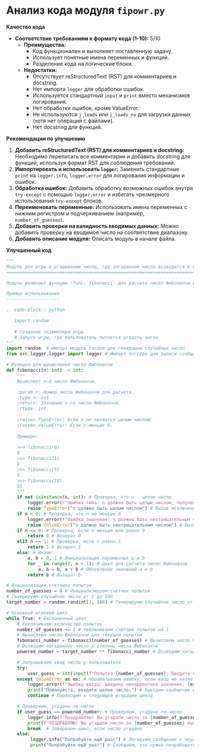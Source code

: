 # Анализ кода модуля `fipowr.py`

**Качество кода**

-  **Соответствие требованиям к формату кода (1-10):** 5/10
    - **Преимущества:**
        - Код функционален и выполняет поставленную задачу.
        - Использует понятные имена переменных и функций.
        -  Разделение кода на логические блоки.
    - **Недостатки:**
        -  Отсутствует reStructuredText (RST) для комментариев и docstring.
        -  Нет импорта `logger` для обработки ошибок.
        -  Используется стандартный `input` и `print` вместо механизмов логирования.
        -  Нет обработки ошибок, кроме ValueError.
        -  Не используются `j_loads` или `j_loads_ns` для загрузки данных (хотя нет операций с файлами).
        -  Нет docstring для функций.

**Рекомендации по улучшению**

1. **Добавить reStructuredText (RST) для комментариев и docstring:** Необходимо переписать все комментарии и добавить docstring для функций, используя формат RST для соблюдения требований.
2. **Импортировать и использовать `logger`:** Заменить стандартные `print` на `logger.info`, `logger.error` для логирования информации и ошибок.
3. **Обработка ошибок:** Добавить обработку возможных ошибок внутри `try-except` с помощью `logger.error` и избегать чрезмерного использования `try-except` блоков.
4. **Переименовать переменные:** Использовать имена переменных с нижним регистром и подчеркиванием (например, `number_of_guesses`).
5. **Добавить проверки на валидность вводимых данных:** Можно добавить проверку на вводимое число на соответствие диапазону.
6.  **Добавить описание модуля:** Описать модуль в начале файла.

**Улучшенный код**

```python
"""
Модуль для игры в угадывание числа, где загаданное число возводится в степень числа Фибоначчи.
=========================================================================================

Модуль включает функцию :func:`fibonacci` для расчета чисел Фибоначчи и логику игры в цикле.

Пример использования
--------------------

.. code-block:: python

   import random
   
   # Создание экземпляра игры
   # Запуск игры, где пользователь пытается угадать число
"""
import random  # Импорт модуля random для генерации случайных чисел
from src.logger.logger import logger # Импорт логгера для записи сообщений #

# Функция для вычисления числа Фибоначчи
def fibonacci(n: int) -> int:
    """
    Вычисляет n-е число Фибоначчи.

    :param n: Номер числа Фибоначчи для расчета.
    :type n: int
    :return: Значение n-го числа Фибоначчи.
    :rtype: int
    
    :raises TypeError: Если n не является целым числом.
    :raises ValueError: Если n меньше 0.
    
    Примеры:
    
    >>> fibonacci(0)
    0
    >>> fibonacci(1)
    1
    >>> fibonacci(5)
    5
    >>> fibonacci(10)
    55
    """
    if not isinstance(n, int): # Проверка, что n - целое число
        logger.error(f"Ошибка типа: n должно быть целым числом, получено {type(n)}") # Логирование ошибки типа
        raise TypeError("n должно быть целым числом") # Вызов исключения TypeError
    if n < 0: # Проверка, что n не меньше 0
        logger.error(f"Ошибка значения: n должно быть неотрицательным числом, получено {n}") # Логирование ошибки значения
        raise ValueError("n должно быть неотрицательным числом") # Вызов исключения ValueError
    if n <= 0: # Проверка, если n меньше или равно 0
        return 0 # Возврат 0
    elif n == 1: # Проверка, если n равно 1
        return 1 # Возврат 1
    else: # Иначе
        a, b = 0, 1 # Инициализация переменных a и b
        for _ in range(2, n + 1): # Цикл для расчета чисел Фибоначчи
            a, b = b, a + b # Обновление значений a и b
        return b # Возврат b

# Инициализация счетчика попыток
number_of_guesses = 0 # Инициализируем счетчик попыток
# Генерируем случайное число от 1 до 100
target_number = random.randint(1, 100) # Генерируем случайное число от 1 до 100

# Основной игровой цикл
while True: # Бесконечный цикл
    # Увеличиваем количество попыток
    number_of_guesses += 1 # Увеличиваем счетчик попыток на 1
    # Вычисляем число Фибоначчи для текущей попытки
    fibonacci_number = fibonacci(number_of_guesses) # Вычисляем число Фибоначчи для текущей попытки
    # Возводим загаданное число в степень числа Фибоначчи
    powered_number = target_number ** fibonacci_number # Возводим загаданное число в степень числа Фибоначчи

    # Запрашиваем ввод числа у пользователя
    try:
        user_guess = int(input(f"Попытка {number_of_guesses}: Введите число: ")) # Запрашиваем ввод числа у пользователя
    except ValueError as ex: # Обрабатываем ошибку, если ввод не является целым числом
        logger.error(f"Ошибка ввода: введено некорректное значение. {ex}") # Логируем ошибку
        print("Пожалуйста, введите целое число.") # Выводим сообщение об ошибке
        continue # Переходим к следующей итерации цикла

    # Проверяем, угадано ли число
    if user_guess == powered_number: # Проверяем, угадано ли число
        logger.info(f"Поздравляю! Вы угадали число за {number_of_guesses} попыток!") # Логируем сообщение об успехе
        print(f"ПОЗДРАВЛЯЮ! Вы угадали число за {number_of_guesses} попыток!") # Выводим сообщение об успехе
        break  # Завершаем цикл, если число угадано
    else:
         logger.info("Попробуйте ещё раз!") # Логируем сообщение о неудаче
         print("Попробуйте ещё раз!") # Сообщаем, что нужно попробовать еще раз
```